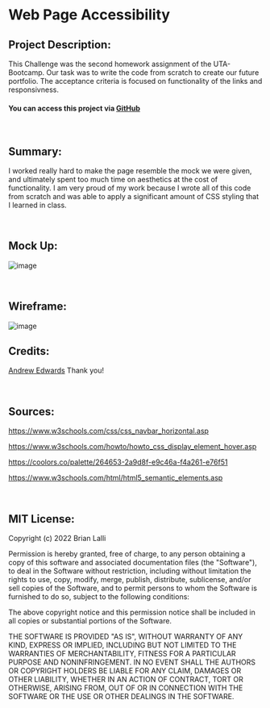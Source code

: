 # Web Page Accessibility

## Project Description:
This Challenge was the second homework assignment of the UTA-Bootcamp. Our task was to write the code from scratch to create our future portfolio. The acceptance criteria is focused on functionality of the links and responsivness.



#### You can access this project via [GitHub](https://github.com/BrianLalli/Challenge-02)

<br>




## Summary:

I worked really hard to make the page resemble the mock we were given, and ultimately spent too much time on aesthetics at the cost of functionality. I am very proud of my work because I wrote all of this code from scratch and was able to apply a significant amount of CSS styling that I learned in class.

<br>

## Mock Up:
![image](../Module-2-Challenge/assets/images/02-advanced-css-homework-demo.gif)

<br>

## Wireframe:
![image](../Module-2-Challenge/assets/images/Image%206-24-22%20at%205.11%20PM.jpg)


## Credits:
[Andrew Edwards](https://github.com/Andrew87E)
Thank you!

<br>

## Sources:
https://www.w3schools.com/css/css_navbar_horizontal.asp

https://www.w3schools.com/howto/howto_css_display_element_hover.asp

https://coolors.co/palette/264653-2a9d8f-e9c46a-f4a261-e76f51

https://www.w3schools.com/html/html5_semantic_elements.asp

<br>

## MIT License:

Copyright (c) 2022 Brian Lalli

Permission is hereby granted, free of charge, to any person obtaining a copy
of this software and associated documentation files (the "Software"), to deal
in the Software without restriction, including without limitation the rights
to use, copy, modify, merge, publish, distribute, sublicense, and/or sell
copies of the Software, and to permit persons to whom the Software is
furnished to do so, subject to the following conditions:

The above copyright notice and this permission notice shall be included in all
copies or substantial portions of the Software.

THE SOFTWARE IS PROVIDED "AS IS", WITHOUT WARRANTY OF ANY KIND, EXPRESS OR
IMPLIED, INCLUDING BUT NOT LIMITED TO THE WARRANTIES OF MERCHANTABILITY,
FITNESS FOR A PARTICULAR PURPOSE AND NONINFRINGEMENT. IN NO EVENT SHALL THE
AUTHORS OR COPYRIGHT HOLDERS BE LIABLE FOR ANY CLAIM, DAMAGES OR OTHER
LIABILITY, WHETHER IN AN ACTION OF CONTRACT, TORT OR OTHERWISE, ARISING FROM,
OUT OF OR IN CONNECTION WITH THE SOFTWARE OR THE USE OR OTHER DEALINGS IN THE
SOFTWARE.
